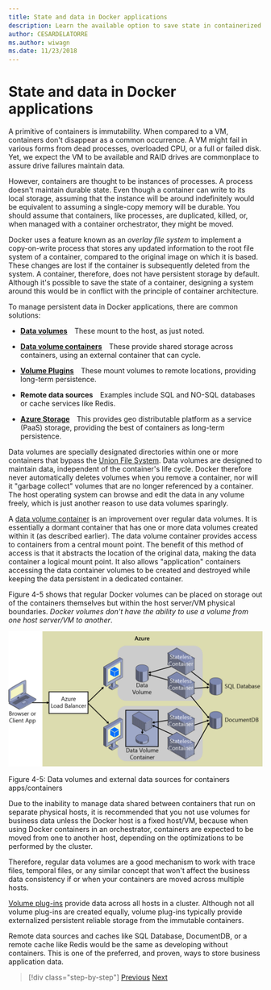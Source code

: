 ```yaml
---
title: State and data in Docker applications
description: Learn the available option to save state in containerized applications.
author: CESARDELATORRE
ms.author: wiwagn
ms.date: 11/23/2018
---
```

# State and data in Docker applications

A primitive of containers is immutability. When compared to a VM, containers don't disappear as a common occurrence. A VM might fail in various forms from dead processes, overloaded CPU, or a full or failed disk. Yet, we expect the VM to be available and RAID drives are commonplace to assure drive failures maintain data.

However, containers are thought to be instances of processes. A process doesn't maintain durable state. Even though a container can write to its local storage, assuming that the instance will be around indefinitely would be equivalent to assuming a single-copy memory will be durable. You should assume that containers, like processes, are duplicated, killed, or, when managed with a container orchestrator, they might be moved.

Docker uses a feature known as an *overlay file system* to implement a copy-on-write process that stores any updated information to the root file system of a container, compared to the original image on which it is based. These changes are lost if the container is subsequently deleted from the system. A container, therefore, does not have persistent storage by default. Although it's possible to save the state of a container, designing a system around this would be in conflict with the principle of container architecture.

To manage persistent data in Docker applications, there are common solutions:

-   [**Data volumes**](https://docs.docker.com/engine/tutorials/dockervolumes/) These mount to the host, as just noted.

-   [**Data volume containers**](https://docs.docker.com/engine/tutorials/dockervolumes/#/creating-and-mounting-a-data-volume-container) These provide shared storage across containers, using an external container that can cycle.

-   [**Volume Plugins**](https://docs.docker.com/engine/tutorials/dockervolumes/#/mount-a-shared-storage-volume-as-a-data-volume) These mount volumes to remote locations, providing long-term persistence.

-   **Remote data sources** Examples include SQL and NO-SQL databases or cache services like Redis.

-   [**Azure Storage**](https://docs.microsoft.com/azure/storage/) This provides geo distributable platform as a service (PaaS) storage, providing the best of containers as long-term persistence.

Data volumes are specially designated directories within one or more containers that bypass the [Union File System](https://docs.docker.com/glossary/?term=Union%20file%20system). Data volumes are designed to maintain data, independent of the container's life cycle. Docker therefore never automatically deletes volumes when you remove a container, nor will it "garbage collect" volumes that are no longer referenced by a container. The host operating system can browse and edit the data in any volume freely, which is just another reason to use data volumes sparingly.

A [data volume container](https://docs.docker.com/glossary/?term=volume) is an improvement over regular data volumes. It is essentially a dormant container that has one or more data volumes created within it (as described earlier). The data volume container provides access to containers from a central mount point. The benefit of this method of access is that it abstracts the location of the original data, making the data container a logical mount point. It also allows "application" containers accessing the data container volumes to be created and destroyed while keeping the data persistent in a dedicated container.

Figure 4-5 shows that regular Docker volumes can be placed on storage out of the containers themselves but within the host server/VM physical boundaries. *Docker volumes don't have the ability to use a volume from one host server/VM to another*.

![](./media/image5.png)

Figure 4-5: Data volumes and external data sources for containers apps/containers

Due to the inability to manage data shared between containers that run on separate physical hosts, it is recommended that you not use volumes for business data unless the Docker host is a fixed host/VM, because when using Docker containers in an orchestrator, containers are expected to be moved from one to another host, depending on the optimizations to be performed by the cluster.

Therefore, regular data volumes are a good mechanism to work with trace files, temporal files, or any similar concept that won't affect the business data consistency if or when your containers are moved across multiple hosts.

[Volume plug-ins](https://docs.docker.com/engine/extend/plugins_volume/) provide data across all hosts in a cluster. Although not all volume plug-ins are created equally, volume plug-ins typically provide externalized persistent reliable storage from the immutable containers.

Remote data sources and caches like SQL Database, DocumentDB, or a remote cache like Redis would be the same as developing without containers. This is one of the preferred, and proven, ways to store business application data.

>[!div class="step-by-step"]
>[Previous](monolithic-applications.md)
>[Next](soa-applications.md)